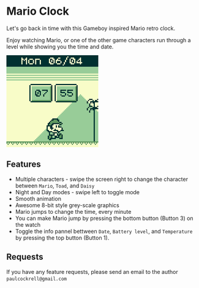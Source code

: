 # Mario Clock
Let's go back in time with this Gameboy inspired Mario retro clock.

Enjoy watching Mario, or one of the other game characters run through a level while showing you the time and date.

![](mario-clock-screen-shot.png)

## Features

* Multiple characters - swipe the screen right to change the character between `Mario`, `Toad`, and `Daisy`
* Night and Day modes - swipe left to toggle mode
* Smooth animation
* Awesome 8-bit style grey-scale graphics
* Mario jumps to change the time, every minute
* You can make Mario jump by pressing the bottom button (Button 3) on the watch
* Toggle the info pannel bettween `Date`, `Battery level`, and `Temperature` by pressing the top button (Button 1).

## Requests

If you have any feature requests, please send an email to the author `paulcockrell@gmail.com`
